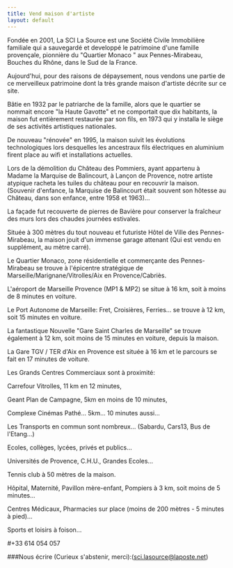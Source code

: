 ```yaml
---
title: Vend maison d'artiste
layout: default
---
```


Fondée en 2001, La SCI La Source est une Société Civile Immobilière familiale qui a sauvegardé et developpé le patrimoine d'une famille provençale, pionnière du "Quartier Monaco " aux Pennes-Mirabeau, Bouches du Rhône, dans le Sud de la France.

Aujourd'hui, pour des raisons de dépaysement, nous vendons une partie de ce merveilleux patrimoine dont la très grande maison d'artiste décrite sur ce site.

Bâtie en 1932 par le patriarche de la famille, alors que le quartier se nommait encore "la Haute Gavotte" et ne comportait que dix habitants, la maison fut entièrement restaurée par son fils, en 1973 qui y installa le siège de ses activités artistiques nationales.

De nouveau "rénovée" en 1995, la maison suivit les évolutions technologiques lors desquelles les ancestraux fils électriques en aluminium firent place au wifi et installations actuelles.

Lors de la démolition du Château des Pommiers, ayant appartenu à Madame la Marquise de Balincourt, à Lançon de Provence, notre artiste atypique racheta les tuiles du château pour en recouvrir la maison. (Souvenir d'enfance, la Marquise de Balincourt était souvent son hôtesse au Château, dans son enfance, entre 1958 et 1963)...

La façade fut recouverte de pierres de Bavière pour conserver la fraîcheur des murs lors des chaudes journées estivales.

Située à 300 mètres du tout nouveau et futuriste Hôtel de Ville des Pennes-Mirabeau,  la maison jouit d'un immense garage attenant (Qui est vendu en supplément, au mètre carré).

Le Quartier Monaco, zone résidentielle et commerçante des Pennes-Mirabeau se trouve à l'épicentre stratégique de Marseille/Marignane/Vitrolles/Aix en Provence/Cabriès.

L'aéroport de Marseille Provence (MP1 & MP2) se situe à 16 km, soit à moins de 8 minutes en voiture.

Le Port Autonome de Marseille: Fret, Croisières, Ferries... se trouve à 12 km, soit 15 minutes en voiture.

La fantastique Nouvelle "Gare Saint Charles de Marseille" se trouve également à 12 km, soit moins de 15 minutes en voiture, depuis la maison.

La Gare TGV / TER d'Aix en Provence est située à 16 km et le parcours se fait en 17 minutes de voiture.

Les Grands Centres Commerciaux sont à proximité:

Carrefour Vitrolles, 11 km en 12 minutes,

Geant Plan de Campagne, 5km en moins de 10 minutes,

Complexe Cinémas Pathé... 5km... 10 minutes aussi...

Les Transports en commun sont nombreux... (Sabardu, Cars13, Bus de l'Etang...)

Ecoles, collèges, lycées, privés et publics...

Universités de Provence, C.H.U., Grandes Ecoles...

Tennis club à 50 mètres de la maison.

Hôpital, Maternité, Pavillon mère-enfant, Pompiers à 3 km, soit moins de 5 minutes...

Centres Médicaux, Pharmacies sur place (moins de 200 mètres - 5 minutes à pied)...

Sports et loisirs à foison...


#+33 614 054 057

###Nous écrire (Curieux s'abstenir, merci):(sci.lasource@laposte.net)


